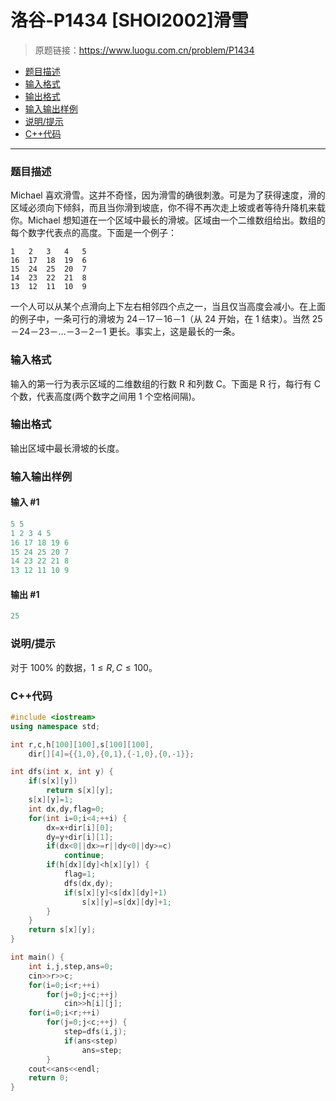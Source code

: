 # 洛谷-P1434 [SHOI2002]滑雪

> 原题链接：https://www.luogu.com.cn/problem/P1434

- [题目描述](#题目描述)
- [输入格式](#输入格式)
- [输出格式](#输出格式)
- [输入输出样例](#输入输出样例)
- [说明/提示](#说明/提示)
- [C++代码](#C++代码)

---

### <a name="题目描述">题目描述</a>

Michael  喜欢滑雪。这并不奇怪，因为滑雪的确很刺激。可是为了获得速度，滑的区域必须向下倾斜，而且当你滑到坡底，你不得不再次走上坡或者等待升降机来载你。Michael 想知道在一个区域中最长的滑坡。区域由一个二维数组给出。数组的每个数字代表点的高度。下面是一个例子：

```
1   2   3   4   5
16  17  18  19  6
15  24  25  20  7
14  23  22  21  8
13  12  11  10  9
```

一个人可以从某个点滑向上下左右相邻四个点之一，当且仅当高度会减小。在上面的例子中，一条可行的滑坡为 24－17－16－1（从 24 开始，在 1 结束）。当然    25－24－23－$\ldots$－3－2－1 更长。事实上，这是最长的一条。

### <a name="输入格式">输入格式</a>

输入的第一行为表示区域的二维数组的行数 R 和列数 C。下面是 R 行，每行有 C 个数，代表高度(两个数字之间用 1 个空格间隔)。

### <a name="输出格式">输出格式</a>

输出区域中最长滑坡的长度。

### <a name="输入输出样例">输入输出样例</a>

#### 输入 #1

```c++
5 5
1 2 3 4 5
16 17 18 19 6
15 24 25 20 7
14 23 22 21 8
13 12 11 10 9
```

#### 输出 #1

```c++
25
```

### <a name="说明/提示">说明/提示</a>

对于 100% 的数据，$1\leq R,C\leq 100$。

### <a name="C++代码">C++代码</a>

```c++
#include <iostream>
using namespace std;

int r,c,h[100][100],s[100][100],
    dir[][4]={{1,0},{0,1},{-1,0},{0,-1}};

int dfs(int x, int y) {
    if(s[x][y])
        return s[x][y];
    s[x][y]=1;
    int dx,dy,flag=0;
    for(int i=0;i<4;++i) {
        dx=x+dir[i][0];
        dy=y+dir[i][1];
        if(dx<0||dx>=r||dy<0||dy>=c)
            continue;
        if(h[dx][dy]<h[x][y]) {
            flag=1;
            dfs(dx,dy);
            if(s[x][y]<s[dx][dy]+1)
                s[x][y]=s[dx][dy]+1;
        }
    }
    return s[x][y];
}

int main() {
    int i,j,step,ans=0;
    cin>>r>>c;
    for(i=0;i<r;++i)
        for(j=0;j<c;++j)
            cin>>h[i][j];
    for(i=0;i<r;++i)
        for(j=0;j<c;++j) {
            step=dfs(i,j);
            if(ans<step)
                ans=step;
        }
    cout<<ans<<endl;
    return 0;
}
```